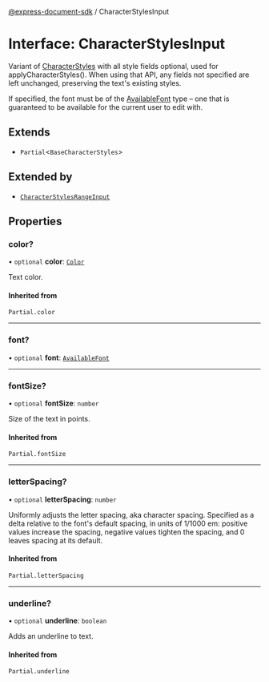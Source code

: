 [@express-document-sdk](../overview.md) / CharacterStylesInput

# Interface: CharacterStylesInput

Variant of [CharacterStyles](character-styles.md) with all style fields optional, used for applyCharacterStyles(). When using that API,
any fields not specified are left unchanged, preserving the text's existing styles.

If specified, the font must be of the [AvailableFont](../classes/available-font.md) type – one that is guaranteed to be available for the current
user to edit with.

## Extends

-   `Partial`<`BaseCharacterStyles`\>

## Extended by

-   [`CharacterStylesRangeInput`](character-styles-range-input.md)

## Properties

### color?

• `optional` **color**: [`Color`](color.md)

Text color.

#### Inherited from

`Partial.color`

---

### font?

• `optional` **font**: [`AvailableFont`](../classes/available-font.md)

---

### fontSize?

• `optional` **fontSize**: `number`

Size of the text in points.

#### Inherited from

`Partial.fontSize`

---

### letterSpacing?

• `optional` **letterSpacing**: `number`

Uniformly adjusts the letter spacing, aka character spacing. Specified as a delta relative to the font's default
spacing, in units of 1/1000 em: positive values increase the spacing, negative values tighten the spacing, and 0
leaves spacing at its default.

#### Inherited from

`Partial.letterSpacing`

---

### underline?

• `optional` **underline**: `boolean`

Adds an underline to text.

#### Inherited from

`Partial.underline`
